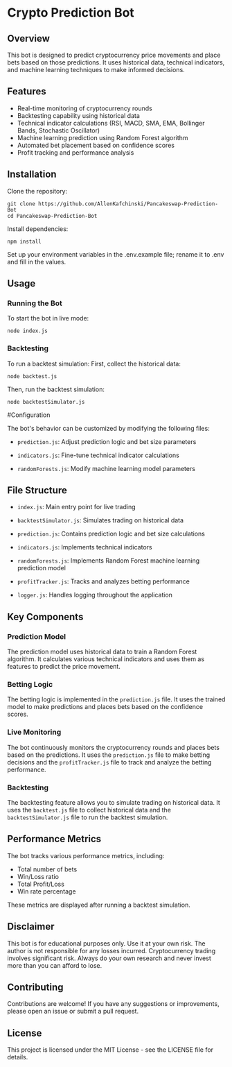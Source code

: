 # Crypto Prediction Bot

## Overview
This bot is designed to predict cryptocurrency price movements and place bets based on those predictions. It uses historical data, technical indicators, and machine learning techniques to make informed decisions.

## Features
- Real-time monitoring of cryptocurrency rounds
- Backtesting capability using historical data
- Technical indicator calculations (RSI, MACD, SMA, EMA, Bollinger Bands, Stochastic Oscillator)
- Machine learning prediction using Random Forest algorithm
- Automated bet placement based on confidence scores
- Profit tracking and performance analysis

## Installation
Clone the repository:
```
git clone https://github.com/AllenKafchinski/Pancakeswap-Prediction-Bot
cd Pancakeswap-Prediction-Bot    
```
Install dependencies:
```
npm install
```
Set up your environment variables in the .env.example file; rename it to .env and fill in the values.

## Usage

### Running the Bot
To start the bot in live mode:
```
node index.js
```

### Backtesting
To run a backtest simulation:
First, collect the historical data:
```
node backtest.js
```
Then, run the backtest simulation:
```
node backtestSimulator.js
```

#Configuration

The bot's behavior can be customized by modifying the following files:

- `prediction.js`: Adjust prediction logic and bet size parameters

- `indicators.js`: Fine-tune technical indicator calculations

- `randomForests.js`: Modify machine learning model parameters


## File Structure


- `index.js`: Main entry point for live trading

- `backtestSimulator.js`: Simulates trading on historical data

- `prediction.js`: Contains prediction logic and bet size calculations

- `indicators.js`: Implements technical indicators

- `randomForests.js`: Implements Random Forest machine learning prediction model

- `profitTracker.js`: Tracks and analyzes betting performance

- `logger.js`: Handles logging throughout the application

## Key Components

### Prediction Model
The prediction model uses historical data to train a Random Forest algorithm. It calculates various technical indicators and uses them as features to predict the price movement.

### Betting Logic
The betting logic is implemented in the `prediction.js` file. It uses the trained model to make predictions and places bets based on the confidence scores.

### Live Monitoring
The bot continuously monitors the cryptocurrency rounds and places bets based on the predictions. It uses the `prediction.js` file to make betting decisions and the `profitTracker.js` file to track and analyze the betting performance.

### Backtesting
The backtesting feature allows you to simulate trading on historical data. It uses the `backtest.js` file to collect historical data and the `backtestSimulator.js` file to run the backtest simulation.

## Performance Metrics
The bot tracks various performance metrics, including:

- Total number of bets
- Win/Loss ratio
- Total Profit/Loss
- Win rate percentage

These metrics are displayed after running a backtest simulation.

## Disclaimer
This bot is for educational purposes only. Use it at your own risk. The author is not responsible for any losses incurred. Cryptocurrency trading involves significant risk. Always do your own research and never invest more than you can afford to lose.

## Contributing
Contributions are welcome! If you have any suggestions or improvements, please open an issue or submit a pull request.

## License

This project is licensed under the MIT License - see the LICENSE file for details.
